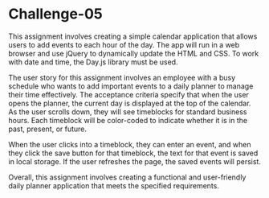 # Challenge-05

This assignment involves creating a simple calendar application that allows users to add events to each hour of the day. The app will run in a web browser and use jQuery to dynamically update the HTML and CSS. To work with date and time, the Day.js library must be used.

The user story for this assignment involves an employee with a busy schedule who wants to add important events to a daily planner to manage their time effectively. The acceptance criteria specify that when the user opens the planner, the current day is displayed at the top of the calendar. As the user scrolls down, they will see timeblocks for standard business hours. Each timeblock will be color-coded to indicate whether it is in the past, present, or future.

When the user clicks into a timeblock, they can enter an event, and when they click the save button for that timeblock, the text for that event is saved in local storage. If the user refreshes the page, the saved events will persist.

Overall, this assignment involves creating a functional and user-friendly daily planner application that meets the specified requirements.